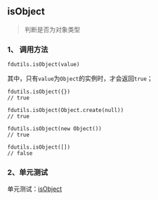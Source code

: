 ## isObject

> 判断是否为对象类型

### 1、 调用方法

```
fdutils.isObject(value)
```

其中，只有`value`为`Object`的实例时，才会返回`true`；

```
fdutils.isObject({})
// true

fdutils.isObject(Object.create(null))
// true

fdutils.isObject(new Object())
// true

fdutils.isObject([])
// false
```

### 2、单元测试

单元测试：[isObject](http://www.zhangyunling.com/study/fdutils/#isObject)